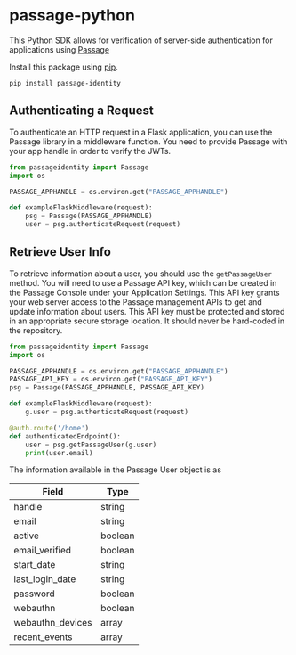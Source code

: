 # passage-python

This Python SDK allows for verification of server-side authentication for applications using [Passage](https://passage.id)

Install this package using [pip](https://pypi.org/project/passage-identity/).

```
pip install passage-identity
```

## Authenticating a Request

To authenticate an HTTP request in a Flask application, you can use the Passage library in a middleware function. 
You need to provide Passage with your app handle in order to verify the JWTs.

```python
from passageidentity import Passage
import os

PASSAGE_APPHANDLE = os.environ.get("PASSAGE_APPHANDLE")

def exampleFlaskMiddleware(request):
    psg = Passage(PASSAGE_APPHANDLE)
    user = psg.authenticateRequest(request)
```

## Retrieve User Info
To retrieve information about a user, you should use the `getPassageUser` method. You will need to use a Passage API key, which can be created in the Passage Console under your Application Settings. This API key grants your web server access to the Passage management APIs to get and update information about users.
This API key must be protected and stored in an appropriate secure storage location. It should never be hard-coded in the repository.

```python
from passageidentity import Passage
import os

PASSAGE_APPHANDLE = os.environ.get("PASSAGE_APPHANDLE")
PASSAGE_API_KEY = os.environ.get("PASSAGE_API_KEY")
psg = Passage(PASSAGE_APPHANDLE, PASSAGE_API_KEY)

def exampleFlaskMiddleware(request):
    g.user = psg.authenticateRequest(request)

@auth.route('/home')
def authenticatedEndpoint():
    user = psg.getPassageUser(g.user)
	print(user.email)
```

The information available in the Passage User object is as

| Field  | Type    |
|--------|---------|
| handle | string  |  
| email  | string  | 
| active | boolean |
| email_verified | boolean  |  
| start_date  | string  | 
| last_login_date | string |
| password | boolean  |  
| webauthn  | boolean  | 
| webauthn_devices | array |
|recent_events| array |
